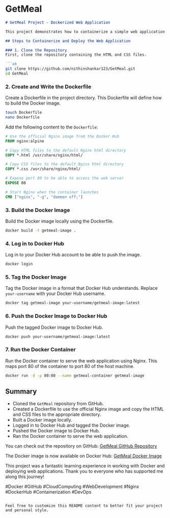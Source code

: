 # GetMeal


```markdown
# GetMeal Project - Dockerized Web Application

This project demonstrates how to containerize a simple web application using Docker. The web application consists of HTML and CSS files and is served using Nginx. The Docker image is built and pushed to Docker Hub for easy access and deployment.

## Steps to Containerize and Deploy the Web Application

### 1. Clone the Repository
First, clone the repository containing the HTML and CSS files.

```sh
git clone https://github.com/nithinshankar123/GetMeal.git
cd GetMeal
```

### 2. Create and Write the Dockerfile
Create a Dockerfile in the project directory. This Dockerfile will define how to build the Docker image.

```sh
touch Dockerfile
nano Dockerfile
```

Add the following content to the `Dockerfile`:

```Dockerfile
# Use the official Nginx image from the Docker Hub
FROM nginx:alpine

# Copy HTML files to the default Nginx html directory
COPY *.html /usr/share/nginx/html/

# Copy CSS files to the default Nginx html directory
COPY *.css /usr/share/nginx/html/

# Expose port 80 to be able to access the web server
EXPOSE 80

# Start Nginx when the container launches
CMD ["nginx", "-g", "daemon off;"]
```

### 3. Build the Docker Image
Build the Docker image locally using the Dockerfile.

```sh
docker build -t getmeal-image .
```

### 4. Log in to Docker Hub
Log in to your Docker Hub account to be able to push the image.

```sh
docker login
```

### 5. Tag the Docker Image
Tag the Docker image in a format that Docker Hub understands. Replace `your-username` with your Docker Hub username.

```sh
docker tag getmeal-image your-username/getmeal-image:latest
```

### 6. Push the Docker Image to Docker Hub
Push the tagged Docker image to Docker Hub.

```sh
docker push your-username/getmeal-image:latest
```

### 7. Run the Docker Container
Run the Docker container to serve the web application using Nginx. This maps port 80 of the container to port 80 of the host machine.

```sh
docker run -d -p 80:80 --name getmeal-container getmeal-image
```

## Summary
- Cloned the `GetMeal` repository from GitHub.
- Created a Dockerfile to use the official Nginx image and copy the HTML and CSS files to the appropriate directory.
- Built a Docker image locally.
- Logged in to Docker Hub and tagged the Docker image.
- Pushed the Docker image to Docker Hub.
- Ran the Docker container to serve the web application.

You can check out the repository on GitHub: [GetMeal GitHub Repository](https://github.com/nithinshankar123/GetMeal.git)

The Docker image is now available on Docker Hub: [GetMeal Docker Image](https://hub.docker.com/repository/docker/nithin272/getmeal-image)

This project was a fantastic learning experience in working with Docker and deploying web applications. Thank you to everyone who has supported me along this journey!

#Docker #GitHub #CloudComputing #WebDevelopment #Nginx #DockerHub #Containerization #DevOps
```

Feel free to customize this README content to better fit your project and personal style.

